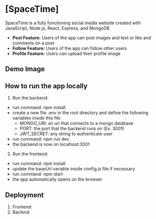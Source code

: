 # [SpaceTime] 
SpaceTime is a fully functioning social media website created with JavaScript, Node.js, React, Express, and MongoDB

* **Post Feature:** Users of the app can post images and text or like and comments on a post 
* **Follow Feature:** Users of the app can follow other users
* **Profile Feature:** Users can upload their profile image 

## Demo Image


## How to run the app locally
1. Run the backend:
- run command: npm install 
- create a new file .env in the root directory and define the following variables inside this file
    - MONGO_URI: an uri that connects to a mongo database
    - PORT: the port that the backend runs on (Ex. 3001)
    - JWT_SECRET: any string to authenticate user 
- run command: npm run dev
- the backend is now on localhost:3001

2. Run the frontend:
- run command: npm install
- update the baseUrl variable inside config.js file if necessary
- run command: npm start
- the app automatically opens on the browser

## Deployment

1. Frontend: 
2. Baclend: